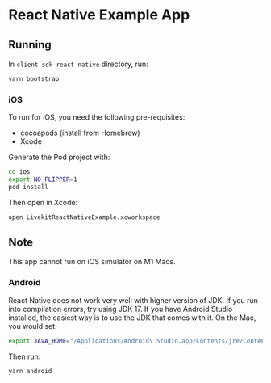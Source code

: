 # React Native Example App

## Running

In `client-sdk-react-native` directory, run:

```sh
yarn bootstrap
```

### iOS

To run for iOS, you need the following pre-requisites:

- cocoapods (install from Homebrew)
- Xcode

Generate the Pod project with:

```sh
cd ios
export NO_FLIPPER=1
pod install
```

Then open in Xcode:

```sh
open LivekitReactNativeExample.xcworkspace
```

## Note

This app cannot run on iOS simulator on M1 Macs.

### Android

React Native does not work very well with higher version of JDK. If you run into compilation errors,
try using JDK 17. If you have Android Studio installed, the easiest way is to use the JDK that comes with it. On the Mac, you would set:

```sh
export JAVA_HOME="/Applications/Android\ Studio.app/Contents/jre/Contents/Home"
```

Then run:

```sh
yarn android
```
